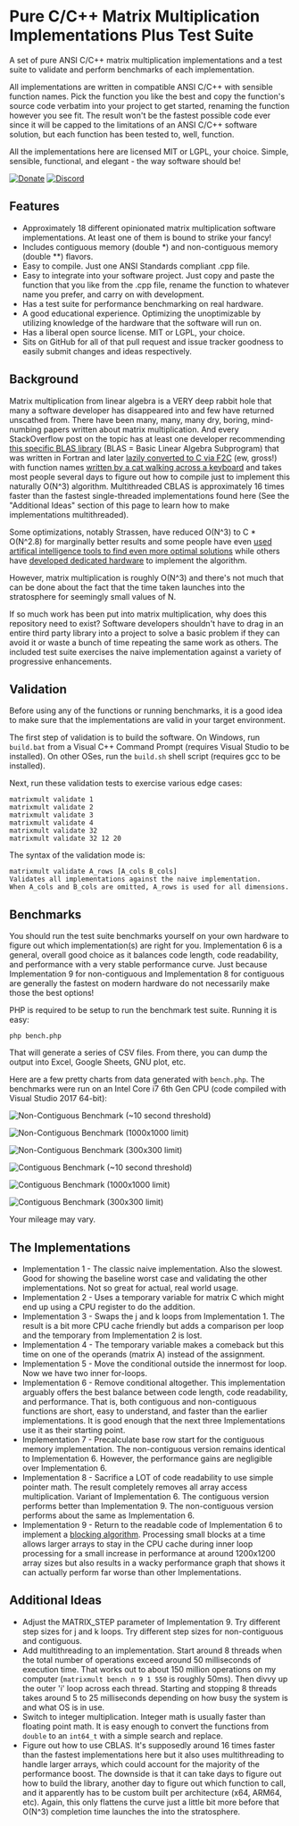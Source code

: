 Pure C/C++ Matrix Multiplication Implementations Plus Test Suite
================================================================

A set of pure ANSI C/C++ matrix multiplication implementations and a test suite to validate and perform benchmarks of each implementation.

All implementations are written in compatible ANSI C/C++ with sensible function names.  Pick the function you like the best and copy the function's source code verbatim into your project to get started, renaming the function however you see fit.  The result won't be the fastest possible code ever since it will be capped to the limitations of an ANSI C/C++ software solution, but each function has been tested to, well, function.

All the implementations here are licensed MIT or LGPL, your choice.  Simple, sensible, functional, and elegant - the way software should be!

[![Donate](https://cubiclesoft.com/res/donate-shield.png)](https://cubiclesoft.com/donate/) [![Discord](https://img.shields.io/discord/777282089980526602?label=chat&logo=discord)](https://cubiclesoft.com/product-support/github/)

Features
--------

* Approximately 18 different opinionated matrix multiplication software implementations.  At least one of them is bound to strike your fancy!
* Includes contiguous memory (double *) and non-contiguous memory (double **) flavors.
* Easy to compile.  Just one ANSI Standards compliant .cpp file.
* Easy to integrate into your software project.  Just copy and paste the function that you like from the .cpp file, rename the function to whatever name you prefer, and carry on with development.
* Has a test suite for performance benchmarking on real hardware.
* A good educational experience.  Optimizing the unoptimizable by utilizing knowledge of the hardware that the software will run on.
* Has a liberal open source license.  MIT or LGPL, your choice.
* Sits on GitHub for all of that pull request and issue tracker goodness to easily submit changes and ideas respectively.

Background
----------

Matrix multiplication from linear algebra is a VERY deep rabbit hole that many a software developer has disappeared into and few have returned unscathed from.  There have been many, many, many dry, boring, mind-numbing papers written about matrix multiplication.  And every StackOverflow post on the topic has at least one developer recommending [this specific BLAS library](https://netlib.org/blas/) (BLAS = Basic Linear Algebra Subprogram) that was written in Fortran and later [lazily converted to C via F2C](https://people.math.sc.edu/Burkardt/cpp_src/cblas/cblas.html) (ew, gross!) with function names [written by a cat walking across a keyboard](https://www.youtube.com/watch?v=6enJ-ufukSA) and takes most people several days to figure out how to compile just to implement this naturally O(N^3) algorithm.  Multithreaded CBLAS is approximately 16 times faster than the fastest single-threaded implementations found here (See the "Additional Ideas" section of this page to learn how to make implementations multithreaded).

Some optimizations, notably Strassen, have reduced O(N^3) to C * O(N^2.8) for marginally better results and some people have even [used artifical intelligence tools to find even more optimal solutions](https://arstechnica.com/information-technology/2022/10/deepmind-breaks-50-year-math-record-using-ai-new-record-falls-a-week-later/) while others have [developed dedicated hardware](https://developer.nvidia.com/cublas) to implement the algorithm.

However, matrix multiplication is roughly O(N^3) and there's not much that can be done about the fact that the time taken launches into the stratosphere for seemingly small values of N.

If so much work has been put into matrix multiplication, why does this repository need to exist?  Software developers shouldn't have to drag in an entire third party library into a project to solve a basic problem if they can avoid it or waste a bunch of time repeating the same work as others.  The included test suite exercises the naive implementation against a variety of progressive enhancements.

Validation
----------

Before using any of the functions or running benchmarks, it is a good idea to make sure that the implementations are valid in your target environment.

The first step of validation is to build the software.  On Windows, run `build.bat` from a Visual C++ Command Prompt (requires Visual Studio to be installed).  On other OSes, run the `build.sh` shell script (requires gcc to be installed).

Next, run these validation tests to exercise various edge cases:

```
matrixmult validate 1
matrixmult validate 2
matrixmult validate 3
matrixmult validate 4
matrixmult validate 32
matrixmult validate 32 12 20
```

The syntax of the validation mode is:

```
matrixmult validate A_rows [A_cols B_cols]
Validates all implementations against the naive implementation.
When A_cols and B_cols are omitted, A_rows is used for all dimensions.
```

Benchmarks
----------

You should run the test suite benchmarks yourself on your own hardware to figure out which implementation(s) are right for you.  Implementation 6 is a general, overall good choice as it balances code length, code readability, and performance with a very stable performance curve.  Just because Implementation 9 for non-contiguous and Implementation 8 for contiguous are generally the fastest on modern hardware do not necessarily make those the best options!

PHP is required to be setup to run the benchmark test suite.  Running it is easy:

```
php bench.php
```

That will generate a series of CSV files.  From there, you can dump the output into Excel, Google Sheets, GNU plot, etc.

Here are a few pretty charts from data generated with `bench.php`.  The benchmarks were run on an Intel Core i7 6th Gen CPU (code compiled with Visual Studio 2017 64-bit):

![Non-Contiguous Benchmark (~10 second threshold)](https://user-images.githubusercontent.com/1432111/208131954-4aa1838d-1874-4e14-9592-57200cf5d495.png)

![Non-Contiguous Benchmark (1000x1000 limit)](https://user-images.githubusercontent.com/1432111/208131960-3fdfce69-96c7-4ec6-a2f6-6a3f51953a72.png)

![Non-Contiguous Benchmark (300x300 limit)](https://user-images.githubusercontent.com/1432111/208131963-bcd47ab1-dc62-4cdc-b395-f84b03e4f132.png)

![Contiguous Benchmark (~10 second threshold)](https://user-images.githubusercontent.com/1432111/208131966-300606a7-289e-486d-915f-d40332ac358e.png)

![Contiguous Benchmark (1000x1000 limit)](https://user-images.githubusercontent.com/1432111/208131969-c286a438-46e5-432b-ad03-e7ba4c44be98.png)

![Contiguous Benchmark (300x300 limit)](https://user-images.githubusercontent.com/1432111/208131971-693e7467-42d7-4cfe-a550-3df663bab961.png)

Your mileage may vary.

The Implementations
-------------------

* Implementation 1 - The classic naive implementation.  Also the slowest.  Good for showing the baseline worst case and validating the other implementations.  Not so great for actual, real world usage.
* Implementation 2 - Uses a temporary variable for matrix C which might end up using a CPU register to do the addition.
* Implementation 3 - Swaps the j and k loops from Implementation 1.  The result is a bit more CPU cache friendly but adds a comparison per loop and the temporary from Implementation 2 is lost.
* Implementation 4 - The temporary variable makes a comeback but this time on one of the operands (matrix A) instead of the assignment.
* Implementation 5 - Move the conditional outside the innermost for loop.  Now we have two inner for-loops.
* Implementation 6 - Remove conditional altogether.  This implementation arguably offers the best balance between code length, code readability, and performance.  That is, both contiguous and non-contiguous functions are short, easy to understand, and faster than the earlier implementations.  It is good enough that the next three Implementations use it as their starting point.
* Implementation 7 - Precalculate base row start for the contiguous memory implementation.  The non-contiguous version remains identical to Implementation 6.  However, the performance gains are negligible over Implementation 6.
* Implementation 8 - Sacrifice a LOT of code readability to use simple pointer math.  The result completely removes all array access multiplication.  Variant of Implementation 6.  The contiguous version performs better than Implementation 9.  The non-contiguous version performs about the same as Implementation 6.
* Implementation 9 - Return to the readable code of Implementation 6 to implement a [blocking algorithm](https://netlib.org/utk/papers/autoblock/node2.html).  Processing small blocks at a time allows larger arrays to stay in the CPU cache during inner loop processing for a small increase in performance at around 1200x1200 array sizes but also results in a wacky performance graph that shows it can actually perform far worse than other Implementations.

Additional Ideas
----------------

* Adjust the MATRIX_STEP parameter of Implementation 9.  Try different step sizes for j and k loops.  Try different step sizes for non-contiguous and contiguous.
* Add multithreading to an implementation.  Start around 8 threads when the total number of operations exceed around 50 milliseconds of execution time.  That works out to about 150 million operations on my computer (`matrixmult bench n 9 1 550` is roughly 50ms).  Then divvy up the outer 'i' loop across each thread.  Starting and stopping 8 threads takes around 5 to 25 milliseconds depending on how busy the system is and what OS is in use.
* Switch to integer multiplication.  Integer math is usually faster than floating point math.  It is easy enough to convert the functions from `double` to an `int64_t` with a simple search and replace.
* Figure out how to use CBLAS.  It's supposedly around 16 times faster than the fastest implementations here but it also uses multithreading to handle larger arrays, which could account for the majority of the performance boost.  The downside is that it can take days to figure out how to build the library, another day to figure out which function to call, and it apparently has to be custom built per architecture (x64, ARM64, etc).  Again, this only flattens the curve just a little bit more before that O(N^3) completion time launches the into the stratosphere.
